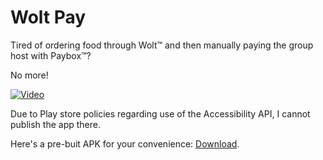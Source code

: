 # Wolt Pay

Tired of ordering food through Wolt™ and then manually paying the group host with Paybox™?

No more!

[![Video](http://img.youtube.com/vi/qZAR7HbG6Ls/0.jpg)](http://www.youtube.com/watch?v=qZAR7HbG6Ls "Wolt Pay - demonstration")

Due to Play store policies regarding use of the Accessibility API, I cannot publish the app there.

Here's a pre-buit APK for your convenience: [Download](https://github.com/Wazzaps/woltpay/releases/latest).
